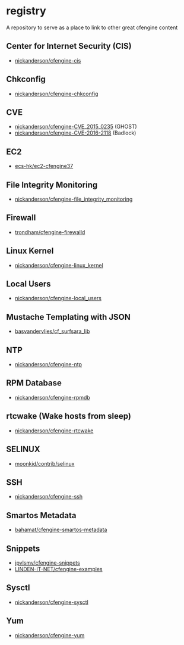 # registry
A repository to serve as a place to link to other great cfengine content

## Center for Internet Security (CIS)
 - [nickanderson/cfengine-cis](https://github.com/nickanderson/cfengine-cis)

## Chkconfig
  - [nickanderson/cfengine-chkconfig](https://github.com/nickanderson/chkconfig)
  
## CVE
 - [nickanderson/cfengine-CVE_2015_0235](https://github.com/nickanderson/cfengine-CVE_2015_0235) (GHOST)
 - [nickanderson/cfengine-CVE-2016-2118](https://github.com/nickanderson/cfengine-CVE-2016-2118) (Badlock)

## EC2
 - [ecs-hk/ec2-cfengine37](https://github.com/ecs-hk/ec2-cfengine37)

## File Integrity Monitoring
 - [nickanderson/cfengine-file_integrity_monitoring](https://github.com/nickanderson/cfengine-file_integrity_monitoring)

## Firewall
 - [trondham/cfengine-firewalld](https://github.com/trondham/cfengine-firewalld)
 
## Linux Kernel
 - [nickanderson/cfengine-linux_kernel](https://github.com/nickanderson/cfengine-linux_kernel)

## Local Users
 - [nickanderson/cfengine-local_users](https://github.com/nickanderson/cfengine-local_users)

## Mustache Templating with JSON
 - [basvandervlies/cf_surfsara_lib](https://github.com/basvandervlies/cf_surfsara_lib)
 
## NTP
 - [nickanderson/cfengine-ntp](https://github.com/nickanderson/cfengine-ntp)

## RPM Database
 - [nickanderson/cfengine-rpmdb](https://github.com/nickanderson/cfengine-rpmdb)

## rtcwake (Wake hosts from sleep)
 - [nickanderson/cfengine-rtcwake](https://github.com/nickanderson/cfengine-rtcwake)

## SELINUX
 - [moonkid/contrib/selinux](https://github.com/moonkid196/contrib/tree/selinux/selinux)

## SSH
 - [nickanderson/cfengine-ssh](https://github.com/nickanderson/cfengine-ssh)

## Smartos Metadata
 - [bahamat/cfengine-smartos-metadata](https://github.com/bahamat/cfengine-smartos-metadata)

## Snippets
 - [jpvlsmv/cfengine-snippets](https://github.com/jpvlsmv/cfengine-snippets)
 - [LINDEN-IT-NET/cfengine-examples](https://github.com/LINDEN-IT-NET/cfengine-examples)

## Sysctl
 - [nickanderson/cfengine-sysctl](https://github.com/nickanderson/cfengine-sysctl)
 
## Yum
 - [nickanderson/cfengine-yum](https://github.com/nickanderson/cfengine-yum)
